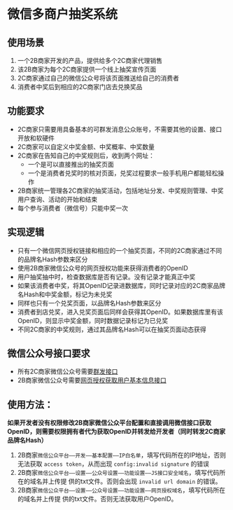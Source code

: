 # 微信多商户抽奖系统

## 使用场景
1. 一个2B商家开发的产品，提供给多个2C商家代理销售
2. 该2B商家为每个2C商家提供一个线上抽奖宣传页面
3. 2C商家通过自己的微信公众号将该页面推送给自己的消费者
4. 消费者中奖后到相应的2C商家门店去兑换奖品

## 功能要求
* 2C商家只需要用具备基本的可群发消息公众账号，不需要其他的设置、接口开放和软硬件
* 2C商家可以自定义中奖金额、中奖概率、中奖数量
* 2C商家在告知自己的中奖规则后，收到两个网址：
    * 一个是可以直接推出的抽奖页面
    * 一个是消费者兑奖时的核对页面，兑奖过程要求一般手机用户都能轻松操作
* 2B商家统一管理各2C商家的抽奖活动，包括地址分发、中奖规则管理、中奖用户查询、活动的开始和结束
* 每个参与消费者（微信号）只能中奖一次

## 实现逻辑
* 只有一个微信网页授权链接和相应的一个抽奖页面，不同的2C商家通过不同的品牌名Hash参数来区分
* 使用2B商家微信公众号的网页授权功能来获得消费者的OpenID
* 用户抽奖抽中时，检查数据库是否有记录。没有记录才能真正中奖
* 如果该消费者中奖，将其OpenID记录进数据库，同时记录对应的2C商家品牌名Hash和中奖金额，标记为未兑奖
* 同样也只有一个兑奖页面，以品牌名Hash参数来区分
* 消费者到店兑奖，进入兑奖页面后同样会获得其OpenID。如果数据库里有该OpenID，则显示中奖金额，同时数据记录标记为已兑奖
* 不同2C商家的中奖规则，通过其品牌名Hash可以在抽奖页面动态获得

## 微信公众号接口要求
* 所有2C商家微信公众号需要[群发接口](https://mp.weixin.qq.com/wiki?t=resource/res_main&id=mp1481187827_i0l21)
* 2B商家微信公众号需要[网页授权获取用户基本信息接口](https://mp.weixin.qq.com/wiki?t=resource/res_main&id=mp1421140842)

## 使用方法：
**如果开发者没有权限修改2B商家微信公众平台配置和直接调用微信接口获取OpenID，则需要权限拥有者代为获取OpenID并转发给开发者（同时转发2C商家品牌名Hash）**
1. 2B商家`微信公众平台——开发——基本配置——IP白名单`，填写代码所在的IP地址，否则无法获取
   `access token`，从而出现 `config:invalid signature` 的错误
2. 2B商家`微信公众平台——设置——公众号设置——功能设置——JS接口安全域名`，填写代码所在的域名并上传提
   供的txt文件。否则会出现 `invalid url domain` 的错误。
3. 2B商家`微信公众平台——设置——公众号设置——功能设置——网页授权域名`，填写代码所在的域名并上传提
      供的txt文件。否则无法获取用户OpenID。
